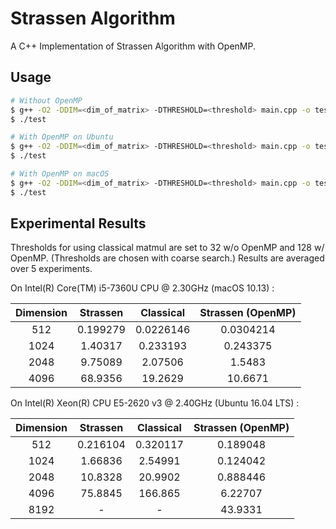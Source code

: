 # Strassen Algorithm

A C++ Implementation of Strassen Algorithm with OpenMP.



## Usage

```bash
# Without OpenMP
$ g++ -O2 -DDIM=<dim_of_matrix> -DTHRESHOLD=<threshold> main.cpp -o test
$ ./test

# With OpenMP on Ubuntu
$ g++ -O2 -DDIM=<dim_of_matrix> -DTHRESHOLD=<threshold> main.cpp -o test -DOMP -fopenmp
$ ./test

# With OpenMP on macOS
$ g++ -O2 -DDIM=<dim_of_matrix> -DTHRESHOLD=<threshold> main.cpp -o test -DOMP -Xpreprocessor -fopenmp -lomp
$ ./test
```



## Experimental Results

Thresholds for using classical matmul are set to 32 w/o OpenMP and 128 w/ OpenMP. (Thresholds are chosen with coarse search.) Results are averaged over 5 experiments.



On Intel(R) Core(TM) i5-7360U CPU @ 2.30GHz (macOS 10.13) :

| Dimension | Strassen | Classical | Strassen (OpenMP) |
| :-------: | :------: | :-------: | :---------------: |
|    512    | 0.199279 | 0.0226146 |     0.0304214     |
|   1024    | 1.40317  | 0.233193  |     0.243375      |
|   2048    | 9.75089  |  2.07506  |      1.5483       |
|   4096    | 68.9356  |  19.2629  |      10.6671      |



On Intel(R) Xeon(R) CPU E5-2620 v3 @ 2.40GHz (Ubuntu 16.04 LTS) :

| Dimension | Strassen | Classical | Strassen (OpenMP) |
| :-------: | :------: | :-------: | :---------------: |
|    512    | 0.216104 | 0.320117  |     0.189048      |
|   1024    | 1.66836  |  2.54991  |     0.124042      |
|   2048    | 10.8328  |  20.9902  |     0.888446      |
|   4096    | 75.8845  |  166.865  |      6.22707      |
|   8192    |    -     |     -     |      43.9331      |

